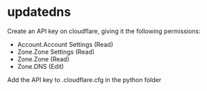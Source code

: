 # updatedns

Create an API key on cloudflare, giving it the following permissions:
- Account.Account Settings (Read)
- Zone.Zone Settings (Read)
- Zone.Zone (Read) 
- Zone.DNS (Edit)

Add the API key to .cloudflare.cfg in the python folder

